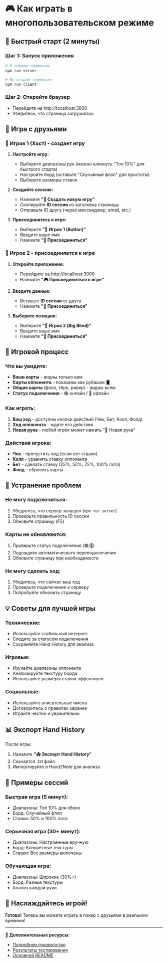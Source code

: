 # 🎮 Как играть в многопользовательском режиме

## 🚀 Быстрый старт (2 минуты)

### Шаг 1: Запуск приложения
```bash
# В первом терминале
npm run server

# Во втором терминале  
npm run client
```

### Шаг 2: Откройте браузер
- Перейдите на http://localhost:3000
- Убедитесь, что страница загрузилась

## 👥 Игра с друзьями

### 🎯 Игрок 1 (Хост) - создает игру

1. **Настройте игру:**
   - Выберите диапазоны рук (можно кликнуть "Топ 10%" для быстрого старта)
   - Настройте борд (оставьте "Случайный флоп" для простоты)
   - Выберите размеры ставок

2. **Создайте сессию:**
   - Нажмите **"🚀 Создать новую игру"**
   - Скопируйте **ID сессии** из заголовка страницы
   - Отправьте ID другу (через мессенджер, email, etc.)

3. **Присоединитесь к игре:**
   - Выберите **"🎯 Игрок 1 (Button)"**
   - Введите ваше имя
   - Нажмите **"🚀 Присоединиться"**

### 🎲 Игрок 2 - присоединяется к игре

1. **Откройте приложение:**
   - Перейдите на http://localhost:3000
   - Нажмите **"🎮 Присоединиться к игре"**

2. **Введите данные:**
   - Вставьте **ID сессии** от друга
   - Нажмите **"🚀 Присоединиться"**

3. **Выберите позицию:**
   - Выберите **"🎲 Игрок 2 (Big Blind)"**
   - Введите ваше имя
   - Нажмите **"🚀 Присоединиться"**

## 🎴 Игровой процесс

### Что вы увидите:
- **Ваши карты** - видны только вам
- **Карты оппонента** - показаны как рубашки 🂠
- **Общие карты** (флоп, тёрн, ривер) - видны всем
- **Статус подключения** - 🟢 онлайн / 🔴 офлайн

### Как играть:
1. **Ваш ход** - доступны кнопки действий (Чек, Бет, Колл, Фолд)
2. **Ход оппонента** - ждите его действия
3. **Новая рука** - любой игрок может нажать "🎲 Новая рука"

### Действия игрока:
- **Чек** - пропустить ход (если нет ставки)
- **Колл** - уравнять ставку оппонента
- **Бет** - сделать ставку (25%, 50%, 75%, 100% пота)
- **Фолд** - сбросить карты

## 🔧 Устранение проблем

### Не могу подключиться:
1. Убедитесь, что сервер запущен (`npm run server`)
2. Проверьте правильность ID сессии
3. Обновите страницу (F5)

### Карты не обновляются:
1. Проверьте статус подключения (🟢/🔴)
2. Подождите автоматического переподключения
3. Обновите страницу при необходимости

### Не могу сделать ход:
1. Убедитесь, что сейчас ваш ход
2. Проверьте подключение к серверу
3. Попробуйте обновить страницу

## 💡 Советы для лучшей игры

### Технические:
- Используйте стабильный интернет
- Следите за статусом подключения
- Сохраняйте Hand History для анализа

### Игровые:
- Изучайте диапазоны оппонента
- Анализируйте текстуру борда
- Используйте размеры ставок эффективно

### Социальные:
- Используйте описательные имена
- Договоритесь о правилах заранее
- Играйте честно и уважительно

## 📊 Экспорт Hand History

После игры:
1. Нажмите **"📤 Экспорт Hand History"**
2. Скачается .txt файл
3. Импортируйте в Hand2Note для анализа

## 🎯 Примеры сессий

### Быстрая игра (5 минут):
- Диапазоны: Топ 10% для обоих
- Борд: Случайный флоп
- Ставки: 50% и 100% пота

### Серьезная игра (30+ минут):
- Диапазоны: Настроенные вручную
- Борд: Конкретные текстуры
- Ставки: Все размеры включены

### Обучающая игра:
- Диапазоны: Широкие (30%+)
- Борд: Разные текстуры
- Анализ каждой руки

## 🎉 Наслаждайтесь игрой!

**Готово!** Теперь вы можете играть в покер с друзьями в реальном времени!

---

**📖 Дополнительные ресурсы:**
- [Подробное руководство](MULTIPLAYER_GUIDE.md)
- [Результаты тестирования](TEST_RESULTS.md)
- [Основной README](README.md) 